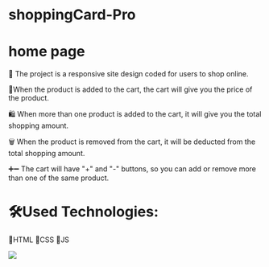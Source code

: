 <h1>shoppingCard-Pro</h1>
<h1>home page</h1>
🚀 The project is a responsive site design coded for users to shop online. 

🛒When the product is added to the cart, the cart will give you the price of the product. 

🛍 When more than one product is added to the cart, it will give you the total shopping amount. 

🗑 When the product is removed from the cart, it will be deducted from the total shopping amount. 

➕➖ The cart will have "+" and "-" buttons, so you can add or remove more than one of the same product.

<h1>🛠Used Technologies:</h1>

📌HTML
📌CSS
📌JS


<img src="./shopping-img/shoppingCard.gif"/>
